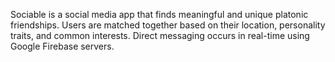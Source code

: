 Sociable is a social media app that finds meaningful and unique platonic friendships. Users are matched together based on their location, personality traits, and common interests. Direct messaging occurs in real-time using Google Firebase servers.
